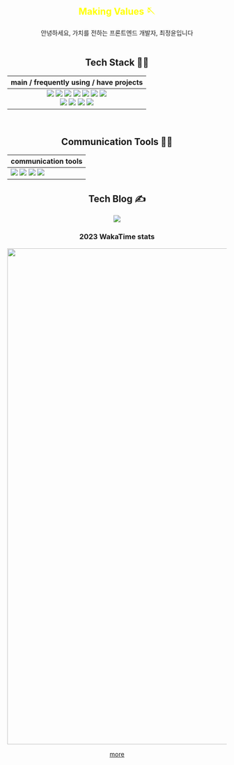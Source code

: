<div align="center">
<h2 style='color:yellow'> Making Values 🪡 </h2> 
안녕하세요, 가치를 전하는 프론트엔드 개발자, 최정윤입니다
  
<br/>
<br/>
  
  
  
<div>
  <h2>Tech Stack 👩‍💻</h2>
  
  |main / frequently using / have projects|
  |:------------------------------------------------:|
  |<img src="https://img.shields.io/badge/HTML5-E34F26?style=for-the-badge&logo=HTML5&logoColor=white"> <img src="https://img.shields.io/badge/CSS3-1572B6?style=for-the-badge&logo=CSS3&logoColor=white"> <img src="https://img.shields.io/badge/JavaScript-F7DF1E?style=for-the-badge&logo=JavaScript&logoColor=white"> <img src="https://img.shields.io/badge/TypeScript-3178C6?style=for-the-badge&logo=TypeScript&logoColor=white"> <img src="https://img.shields.io/badge/Vue.js-4FC08D?style=for-the-badge&logo=Vue.js&logoColor=white"> <img src="https://img.shields.io/badge/React-61DAFB?style=for-the-badge&logo=React&logoColor=white"> <img src="https://img.shields.io/badge/Next.js-000000?style=for-the-badge&logo=Next.js&logoColor=white"> <br/> <img src="https://img.shields.io/badge/Redux-764ABC?style=for-the-badge&logo=Redux&logoColor=white"> <img src="https://img.shields.io/badge/styled_components-DB7093?style=for-the-badge&logo=styled-components&logoColor=white"> <img src="https://img.shields.io/badge/Tailwind_CSS-06B6D4?style=for-the-badge&logo=TailwindCSS&logoColor=white"> <img src="https://img.shields.io/badge/Git-F05032?style=for-the-badge&logo=Git&logoColor=white">|

  <br/>
  
<!--| have projects | have ever used |
|:-------------:|:--------------:|
| <img src="https://img.shields.io/badge/Unity-000000?style=for-the-badge&logo=Unity&logoColor=white">   <img src="https://img.shields.io/badge/Android_Studio-3DDC84?style=for-the-badge&logo=AndroidStudio&logoColor=white">  <img src="https://img.shields.io/badge/Kotlin-7F52FF?style=for-the-badge&logo=Kotlin&logoColor=white">      | <img src="https://img.shields.io/badge/Python-3776AB?style=for-the-badge&logo=Python&logoColor=white">  <img src="https://img.shields.io/badge/C++-00599C?style=for-the-badge&logo=Cplusplus&logoColor=white"> <img src="https://img.shields.io/badge/JAVA-f89820?style=for-the-badge&logo=Java&logoColor=white">      |
</div>  
 
<br/> -->

  
<div>
  <h2>Communication Tools 💁‍♀️</h2>
  
  | communication tools |
  |---------------------|
  |<img src="https://img.shields.io/badge/GitHub-181717?style=for-the-badge&logo=GitHub&logoColor=white"> <img src="https://img.shields.io/badge/Slack-4A154B?style=for-the-badge&logo=Slack&logoColor=white">  <img src="https://img.shields.io/badge/Jira_Software-0052CC?style=for-the-badge&logo=JiraSoftware&logoColor=white"> <img src="https://img.shields.io/badge/Notion-000000?style=for-the-badge&logo=Notion&logoColor=white">|
  
</div>
  
  
<div>
  <h2>Tech Blog ✍</h2>
  <a href="https://velog.io/@c-jeongyyun"><img src="https://img.shields.io/badge/velog-20C997?style=for-the-badge&logo=Velog&logoColor=white"></a>
</div>
  

</div>

<div>
  <h3>
  2023 WakaTime stats
  </h3>

  <img width="1138" alt="image" src="https://github.com/user-attachments/assets/9fe261c7-5316-4d56-9ab9-c1735ad4393c" />
  
  [more](https://wakatime.com/a-look-back-at-2024/d8bd5fc3-3e49-4c33-942c-a26544106bd9/qttludnvof)
</div>


<!--
**c-jeongyyun/c-jeongyyun** is a ✨ _special_ ✨ repository because its `README.md` (this file) appears on your GitHub profile.

Here are some ideas to get you started:

- 🔭 I’m currently working on ...
- 🌱 I’m currently learning ...
- 👯 I’m looking to collaborate on ...
- 🤔 I’m looking for help with ...
- 💬 Ask me about ...
- 📫 How to reach me: ...
- 😄 Pronouns: ...
- ⚡ Fun fact: ...
-->
